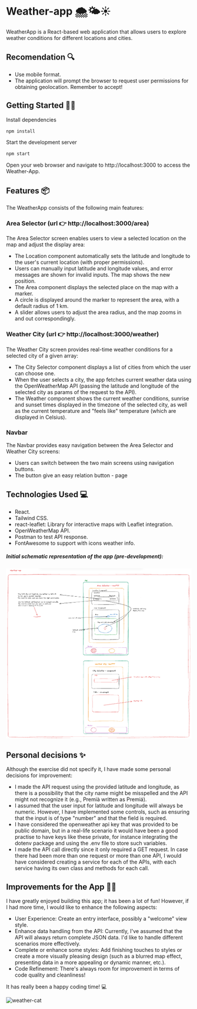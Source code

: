 # Weather-app 🌨️🌤️☀️

WeatherApp is a React-based web application that allows users to explore weather conditions for different locations and cities.

## Recomendation 🔍

- Use mobile format.
- The application will prompt the browser to request user permissions for obtaining geolocation. Remember to accept!

## Getting Started 🏃‍♂️
Install dependencies
```bash
npm install
```
Start the development server
```bash
npm start
```
Open your web browser and navigate to http://localhost:3000 to access the Weather-App.

## Features 📦
The WeatherApp consists of the following main features:

### Area Selector (url 👉 http://localhost:3000/area)

The Area Selector screen enables users to view a selected location on the map and adjust the display area:

- The Location component automatically sets the latitude and longitude to the user's current location (with proper permissions).
- Users can manually input latitude and longitude values, and error messages are shown for invalid inputs. The map shows the new position.
- The Area component displays the selected place on the map with a marker.
- A circle is displayed around the marker to represent the area, with a default radius of 1 km.
- A slider allows users to adjust the area radius, and the map zooms in and out correspondingly.

### Weather City (url 👉 http://localhost:3000/weather)
The Weather City screen provides real-time weather conditions for a selected city of a given array:

- The City Selector component displays a list of cities from which the user can choose one.
- When the user selects a city, the app fetches current weather data using the OpenWeatherMap API (passing the latitude and longitude of the selected city as params of the request to the API).
- The Weather component shows the current weather conditions, sunrise and sunset times displayed in the timezone of the selected city, as well as the current temperature and "feels like" temperature (which are displayed in Celsius).

### Navbar 
The Navbar provides easy navigation between the Area Selector and Weather City screens:

- Users can switch between the two main screens using navigation buttons.
- The button give an easy relation button - page 


## Technologies Used 💻
- React.
- Tailwind CSS.
- react-leaflet: Library for interactive maps with Leaflet integration.
- OpenWeatherMap API.
- Postman to test API response.
- FontAwesome to support with icons weather info.


##### <em>Initial schematic representation of the app (pre-development):</em>
![Alt Text](./public/images/Initial%20schema.png)


## Personal decisions ✨
Although the exercise did not specify it, I have made some personal decisions for improvement:

- I made the API request using the provided latitude and longitude, as there is a possibility that the city name might be misspelled and the API might not recognize it (e.g., Premià written as Premiá).
- I assumed that the user input for latitude and longitude will always be numeric. However, I have implemented some controls, such as ensuring that the input is of type "number" and that the field is required.
- I have considered the openweather api key that was provided to be public domain, but in a real-life scenario it would have been a good practise to have keys like these private, for instance integrating the dotenv package and using the .env file to store such variables.
- I made the API call directly since it only required a GET request. In case there had been more than one request or more than one API, I would have considered creating a service for each of the APIs, with each service having its own class and methods for each call.


## Improvements for the App 🚀🚀

I have greatly enjoyed building this app; it has been a lot of fun! However, if I had more time, I would like to enhance the following aspects:

- User Experience: Create an entry interface, possibly a "welcome" view style.
- Enhance data handling from the API: Currently, I've assumed that the API will always return complete JSON data. I'd like to handle different scenarios more effectively.
- Complete or enhance some styles: Add finishing touches to styles or create a more visually pleasing design (such as a blurred map effect, presenting data in a more appealing or dynamic manner, etc.).
- Code Refinement: There's always room for improvement in terms of code quality and cleanliness!

It has really been a happy coding time! 💻

<img src="https://i.gifer.com/7VJ3.gif" width="350" height="300" alt="weather-cat">